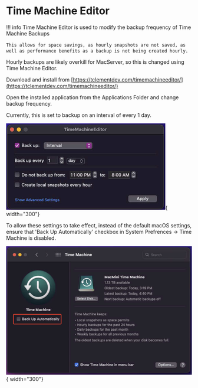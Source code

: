# Time Machine Editor

!!! info
    Time Machine Editor is used to modify the backup frequency of Time Machine Backups

    This allows for space savings, as hourly snapshots are not saved, as well as performance benefits as a backup is not being created hourly.

Hourly backups are likely overkill for MacServer, so this is changed using Time Machine Editor. 

Download and install from [https://tclementdev.com/timemachineeditor/](https://tclementdev.com/timemachineeditor/)

Open the installed application from the Applications Folder and change backup frequency. 

Currently, this is set to backup on an interval of every 1 day.

![timemachine-editor.png](../img/timemachine-editor/timemachine-editor.png){ width="300"}

To allow these settings to take effect, instead of the default macOS settings, ensure that 'Back Up Automatically' checkbox in System Prefrences -> Time Machine is disabled. 

![timemachine-backupautomatically.png](../img/timemachine-editor/timemachine-backupautomatically.png){ width="300"}